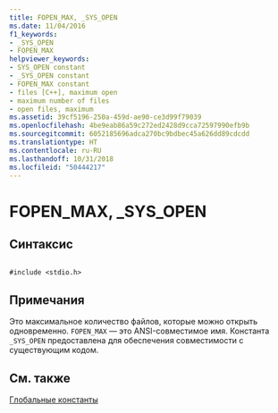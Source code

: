 ```yaml
---
title: FOPEN_MAX, _SYS_OPEN
ms.date: 11/04/2016
f1_keywords:
- _SYS_OPEN
- FOPEN_MAX
helpviewer_keywords:
- SYS_OPEN constant
- _SYS_OPEN constant
- FOPEN_MAX constant
- files [C++], maximum open
- maximum number of files
- open files, maximum
ms.assetid: 39cf5196-250a-459d-ae90-ce3d99f79039
ms.openlocfilehash: 4be9eab86a59c272ed2428d9cca72597990efb9b
ms.sourcegitcommit: 6052185696adca270bc9bdbec45a626dd89cdcdd
ms.translationtype: HT
ms.contentlocale: ru-RU
ms.lasthandoff: 10/31/2018
ms.locfileid: "50444217"
---
```

# <a name="fopenmax-sysopen"></a>FOPEN_MAX, _SYS_OPEN

## <a name="syntax"></a>Синтаксис

```

#include <stdio.h>

```

## <a name="remarks"></a>Примечания

Это максимальное количество файлов, которые можно открыть одновременно. `FOPEN_MAX` — это ANSI-совместимое имя. Константа `_SYS_OPEN` предоставлена для обеспечения совместимости с существующим кодом.

## <a name="see-also"></a>См. также

[Глобальные константы](../c-runtime-library/global-constants.md)